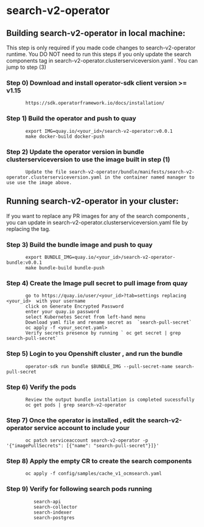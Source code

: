 # search-v2-operator

## Building search-v2-operator in local machine:

This step is only required if you made code changes to search-v2-operator runtime. You DO NOT need to run this steps if you only update the search components tag in search-v2-operator.clusterserviceversion.yaml . You can jump to step (3)

   ### Step 0) Download and install operator-sdk client version  >= v1.15
           https://sdk.operatorframework.io/docs/installation/

   ### Step 1) Build the operator and push to quay 
           export IMG=quay.io/<your_id>/search-v2-operator:v0.0.1
           make docker-build docker-push   

   ### Step 2) Update the operator version in bundle clusterserviceversion to use the image built in step (1)
           Update the file search-v2-operator/bundle/manifests/search-v2-operator.clusterserviceversion.yaml in the container named manager to use use the image above.

           

## Running search-v2-operator in your cluster:     

If you want to replace any PR images for any of the search components , you can update in search-v2-operator.clusterserviceversion.yaml file by replacing the tag.

   ### Step 3) Build the bundle image and push to quay
           export BUNDLE_IMG=quay.io/<your_id>/search-v2-operator-bundle:v0.0.1
           make bundle-build bundle-push 

   ### Step 4) Create the Image pull secret  to pull image from quay
           go to https://quay.io/user/<your_id>?tab=settings replacing <your_id>  with your username
           click on Generate Encrypted Password
           enter your quay.io password
           select Kubernetes Secret from left-hand menu  
           Download yaml file and rename secret as  `search-pull-secret`
           oc apply -f <your_secret.yaml>
           Verify secrets presence by running ` oc get secret | grep search-pull-secret`
           

   ### Step 5) Login to you Openshift cluster , and run the bundle
           operator-sdk run bundle $BUNDLE_IMG --pull-secret-name search-pull-secret

   ### Step 6) Verify the pods
           Review the output bundle installation is completed sucessfully
           oc get pods | grep search-v2-operator

   ### Step 7) Once the operator is installed , edit the search-v2-operator service account to include your 
           oc patch serviceaccount search-v2-operator -p '{"imagePullSecrets": [{"name": "search-pull-secret"}]}'

   ### Step 8) Apply the empty CR to create the search components
           oc apply -f config/samples/cache_v1_ocmsearch.yaml

  ### Step 9) Verify for following search pods running
              search-api
              search-collector
              search-indexer
              search-postgres
                       
                            
                  